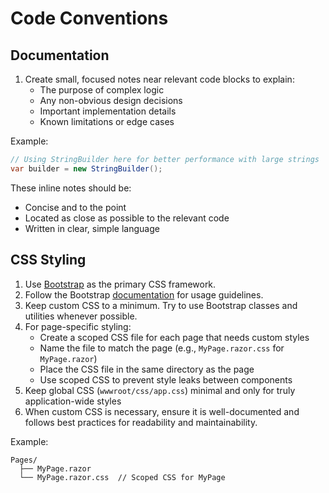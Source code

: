 # Code Conventions

## Documentation

1. Create small, focused notes near relevant code blocks to explain:
   - The purpose of complex logic
   - Any non-obvious design decisions
   - Important implementation details
   - Known limitations or edge cases

Example:
```csharp
// Using StringBuilder here for better performance with large strings
var builder = new StringBuilder();
```

These inline notes should be:
- Concise and to the point
- Located as close as possible to the relevant code
- Written in clear, simple language

## CSS Styling

1. Use [Bootstrap](https://getbootstrap.com/) as the primary CSS framework.
2. Follow the Bootstrap [documentation](https://getbootstrap.com/docs/5.0/getting-started/introduction/) for usage guidelines.
3. Keep custom CSS to a minimum. Try to use Bootstrap classes and utilities whenever possible.
4. For page-specific styling:
   - Create a scoped CSS file for each page that needs custom styles
   - Name the file to match the page (e.g., `MyPage.razor.css` for `MyPage.razor`)
   - Place the CSS file in the same directory as the page
   - Use scoped CSS to prevent style leaks between components
5. Keep global CSS (`wwwroot/css/app.css`) minimal and only for truly application-wide styles
6. When custom CSS is necessary, ensure it is well-documented and follows best practices for readability and maintainability.

Example:
```
Pages/
  ├── MyPage.razor
  └── MyPage.razor.css  // Scoped CSS for MyPage
```

